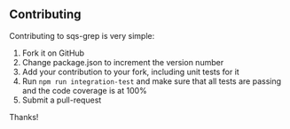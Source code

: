 ## Contributing
Contributing to sqs-grep is very simple:
1. Fork it on GitHub
2. Change package.json to increment the version number
3. Add your contribution to your fork, including unit tests for it
4. Run `npm run integration-test` and make sure that all tests are passing and the code coverage is at 100%
5. Submit a pull-request

Thanks!
